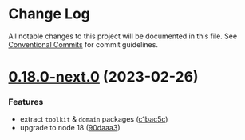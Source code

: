 # Change Log

All notable changes to this project will be documented in this file. See
[Conventional Commits](https://conventionalcommits.org) for commit guidelines.

# [0.18.0-next.0](https://github.com/adrigzr/agnoc/compare/v0.17.1...v0.18.0-next.0) (2023-02-26)

### Features

- extract `toolkit` & `domain` packages
  ([c1bac5c](https://github.com/adrigzr/agnoc/commit/c1bac5ce5b7cfb90e78ddd21f8d42a5a9d5eba6b))
- upgrade to node 18 ([90daaa3](https://github.com/adrigzr/agnoc/commit/90daaa3c4bf85a5204ae7930a129a950dada788e))
